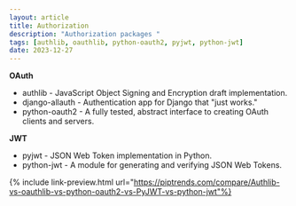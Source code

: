 ```yaml
---
layout: article
title: Authorization
description: "Authorization packages "
tags: [authlib, oauthlib, python-oauth2, pyjwt, python-jwt]
date: 2023-12-27
---
```


**OAuth**
- authlib - JavaScript Object Signing and Encryption draft implementation.
- django-allauth - Authentication app for Django that "just works."
- python-oauth2 - A fully tested, abstract interface to creating OAuth clients and servers.

**JWT**
- pyjwt - JSON Web Token implementation in Python.
- python-jwt - A module for generating and verifying JSON Web Tokens.

{% include link-preview.html url="https://piptrends.com/compare/Authlib-vs-oauthlib-vs-python-oauth2-vs-PyJWT-vs-python-jwt"%}
